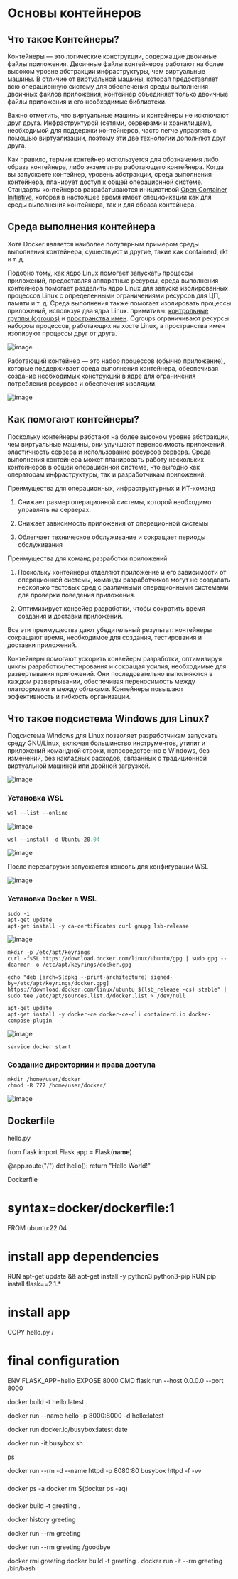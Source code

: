 # Основы контейнеров
## Что такое Контейнеры?
Контейнеры — это логические конструкции, содержащие двоичные файлы приложения. Двоичные файлы контейнеров работают на более высоком уровне абстракции инфраструктуры, чем виртуальные машины. В отличие от виртуальной машины, которая предоставляет всю операционную систему для обеспечения среды выполнения двоичных файлов приложения, контейнер объединяет только двоичные файлы приложения и его необходимые библиотеки.

Важно отметить, что виртуальные машины и контейнеры не исключают друг друга. Инфраструктурой (сетями, серверами и хранилищем), необходимой для поддержки контейнеров, часто легче управлять с помощью виртуализации, поэтому эти две технологии дополняют друг друга.

Как правило, термин контейнер используется для обозначения либо образа контейнера, либо экземпляра работающего контейнера. Когда вы запускаете контейнер, уровень абстракции, среда выполнения контейнера, планирует доступ к общей операционной системе. Стандарты контейнеров разрабатываются инициативой [Open Container Initiative](https://opencontainers.org/), которая в настоящее время имеет спецификации как для среды выполнения контейнера, так и для образа контейнера.


## Среда выполнения контейнера

Хотя Docker является наиболее популярным примером среды выполнения контейнера, существуют и другие, такие как containerd, rkt и т. д.


Подобно тому, как ядро Linux помогает запускать процессы приложений, предоставляя аппаратные ресурсы, среда выполнения контейнера помогает разделить ядро Linux для запуска изолированных процессов Linux с определенными ограничениями ресурсов для ЦП, памяти и т. д. Среда выполнения также помогает изолировать процессы приложений, используя два ядра Linux. примитивы: [контрольные группы (cgroups)](https://man7.org/linux/man-pages/man7/cgroups.7.html) и [пространства имен](https://man7.org/linux/man-pages/man7/namespaces.7.html). Cgroups ограничивают ресурсы набором процессов, работающих на хосте Linux, а пространства имен изолируют процессы друг от друга.


![image](https://user-images.githubusercontent.com/79700810/196975434-bc0a0a42-e183-4af4-a701-3b063ceab4a4.png)

Работающий контейнер — это набор процессов (обычно приложение), которые поддерживает среда выполнения контейнера, обеспечивая создание необходимых конструкций в ядре для ограничения потребления ресурсов и обеспечения изоляции.

![image](https://user-images.githubusercontent.com/79700810/196975523-a735587c-182e-49e1-ac26-1a4f3edaff7a.png)

## Как помогают контейнеры?
Поскольку контейнеры работают на более высоком уровне абстракции, чем виртуальные машины, они улучшают переносимость приложений, эластичность сервера и использование ресурсов сервера. Среда выполнения контейнера может планировать работу нескольких контейнеров в общей операционной системе, что выгодно как операторам инфраструктуры, так и разработчикам приложений.

Преимущества для операционных, инфраструктурных и ИТ-команд

1. Снижает размер операционной системы, которой необходимо управлять на серверах.

2. Снижает зависимость приложения от операционной системы

3. Облегчает техническое обслуживание и сокращает периоды обслуживания


Преимущества для команд разработки приложений

1. Поскольку контейнеры отделяют приложение и его зависимости от операционной системы, команды разработчиков могут не создавать несколько тестовых сред с различными операционными системами для проверки поведения приложения.

2. Оптимизирует конвейер разработки, чтобы сократить время создания и доставки приложений.

Все эти преимущества дают убедительный результат: контейнеры сокращают время, необходимое для создания, тестирования и доставки приложений.

Контейнеры помогают ускорить конвейеры разработки, оптимизируя циклы разработки/тестирования и сокращая усилия, необходимые для развертывания приложений. Они последовательно выполняются в каждом развертывании, обеспечивая переносимость между платформами и между облаками. Контейнеры повышают эффективность и гибкость организации.

## Что такое подсистема Windows для Linux?

Подсистема Windows для Linux позволяет разработчикам запускать среду GNU/Linux, включая большинство инструментов, утилит и приложений командной строки, непосредственно в Windows, без изменений, без накладных расходов, связанных с традиционной виртуальной машиной или двойной загрузкой.

![image](https://user-images.githubusercontent.com/79700810/197137387-cbcb947b-c538-4592-840a-45d58ca29626.png)

### Установка WSL

```powershell
wsl --list --online
```

![image](https://user-images.githubusercontent.com/79700810/197135769-23c61728-cd98-4668-b4dc-c66c027f59b8.png)

```powershell
wsl --install -d Ubuntu-20.04
```

![image](https://user-images.githubusercontent.com/79700810/197136903-f91333e0-a798-43bd-8a65-e3b60eb453ce.png)

После перезагрузки запускается консоль для конфигурации WSL

![image](https://user-images.githubusercontent.com/79700810/197138559-da84f76f-7ce7-4c68-ae1e-44a8d23f24f9.png)


### Установка Docker в WSL

```
sudo -i
apt-get update
apt-get install -y ca-certificates curl gnupg lsb-release
```

![image](https://user-images.githubusercontent.com/79700810/196971710-b2e502cf-285a-42b1-8a83-ba462fe037aa.png)

```
mkdir -p /etc/apt/keyrings
curl -fsSL https://download.docker.com/linux/ubuntu/gpg | sudo gpg --dearmor -o /etc/apt/keyrings/docker.gpg
```
```
echo "deb [arch=$(dpkg --print-architecture) signed-by=/etc/apt/keyrings/docker.gpg] https://download.docker.com/linux/ubuntu $(lsb_release -cs) stable" | sudo tee /etc/apt/sources.list.d/docker.list > /dev/null
```
```
apt-get update
apt-get install -y docker-ce docker-ce-cli containerd.io docker-compose-plugin
```

![image](https://user-images.githubusercontent.com/79700810/196971959-4b2a40e3-5803-4ada-91eb-62b4fe15e5d5.png)

```
service docker start
```

### Создание директориии и права доступа

```
mkdir /home/user/docker
chmod -R 777 /home/user/docker/
```

![image](https://user-images.githubusercontent.com/79700810/196972322-82cf36d4-ad0c-4f89-ac51-770f1b4ed6f3.png)


## Dockerfile

hello.py

from flask import Flask
app = Flask(__name__)

@app.route("/")
def hello():
    return "Hello World!"



Dockerfile

# syntax=docker/dockerfile:1
FROM ubuntu:22.04

# install app dependencies
RUN apt-get update && apt-get install -y python3 python3-pip
RUN pip install flask==2.1.*

# install app
COPY hello.py /

# final configuration
ENV FLASK_APP=hello
EXPOSE 8000
CMD flask run --host 0.0.0.0 --port 8000


docker build -t hello:latest .


docker run --name hello -p 8000:8000 -d hello:latest










docker run docker.io/busybox:latest date



docker run -it busybox sh

ps

docker run --rm -d --name httpd -p 8080:80 busybox httpd -f -vv


###

docker ps -a
docker rm $(docker ps -aq)
###

docker build -t greeting .

docker history greeting


docker run --rm greeting

docker run --rm greeting /goodbye






docker rmi greeting
docker build -t greeting .
docker run -it --rm greeting /bin/bash
